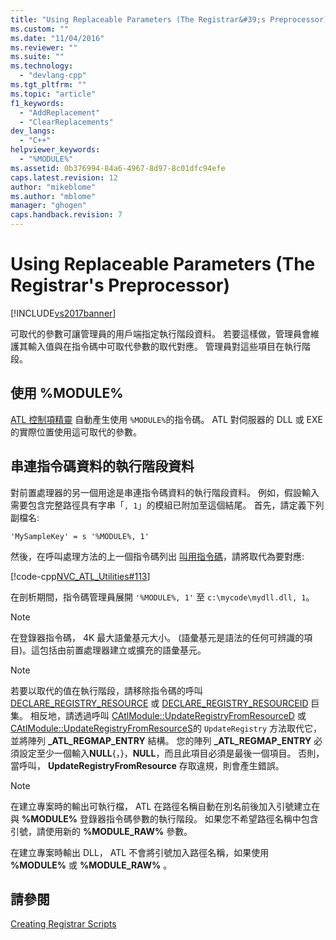 ```yaml
---
title: "Using Replaceable Parameters (The Registrar&#39;s Preprocessor) | Microsoft Docs"
ms.custom: ""
ms.date: "11/04/2016"
ms.reviewer: ""
ms.suite: ""
ms.technology: 
  - "devlang-cpp"
ms.tgt_pltfrm: ""
ms.topic: "article"
f1_keywords: 
  - "AddReplacement"
  - "ClearReplacements"
dev_langs: 
  - "C++"
helpviewer_keywords: 
  - "%MODULE%"
ms.assetid: 0b376994-84a6-4967-8d97-8c01dfc94efe
caps.latest.revision: 12
author: "mikeblome"
ms.author: "mblome"
manager: "ghogen"
caps.handback.revision: 7
---
```

# Using Replaceable Parameters (The Registrar&#39;s Preprocessor)
[!INCLUDE[vs2017banner](../assembler/inline/includes/vs2017banner.md)]

可取代的參數可讓管理員的用戶端指定執行階段資料。  若要這樣做，管理員會維護其輸入值與在指令碼中可取代參數的取代對應。  管理員對這些項目在執行階段。  
  
##  <a name="_atl_using_.25.module.25"></a> 使用 %MODULE%  
 [ATL 控制項精靈](../atl/reference/atl-control-wizard.md) 自動產生使用 `%MODULE%`的指令碼。  ATL 對伺服器的 DLL 或 EXE 的實際位置使用這可取代的參數。  
  
## 串連指令碼資料的執行階段資料  
 對前置處理器的另一個用途是串連指令碼資料的執行階段資料。  例如，假設輸入需要包含完整路徑具有字串「`, 1`」的模組已附加至這個結尾。  首先，請定義下列副檔名:  
  
```  
'MySampleKey' = s '%MODULE%, 1'  
```  
  
 然後，在呼叫處理方法的上一個指令碼列出 [叫用指令碼](../atl/invoking-scripts.md)，請將取代為要對應:  
  
 [!code-cpp[NVC_ATL_Utilities#113](../atl/codesnippet/CPP/using-replaceable-parameters-the-registrar-s-preprocessor_1.cpp)]  
  
 在剖析期間，指令碼管理員展開 `'%MODULE%, 1'` 至 `c:\mycode\mydll.dll, 1`。  
  
> [!NOTE]
>  在登錄器指令碼， 4K 最大語彙基元大小。  \(語彙基元是語法的任何可辨識的項目\)。這包括由前置處理器建立或擴充的語彙基元。  
  
> [!NOTE]
>  若要以取代的值在執行階段，請移除指令碼的呼叫 [DECLARE\_REGISTRY\_RESOURCE](../Topic/DECLARE_REGISTRY_RESOURCE.md) 或 [DECLARE\_REGISTRY\_RESOURCEID](../Topic/DECLARE_REGISTRY_RESOURCEID.md) 巨集。  相反地，請透過呼叫 [CAtlModule::UpdateRegistryFromResourceD](../Topic/CAtlModule::UpdateRegistryFromResourceD.md) 或 [CAtlModule::UpdateRegistryFromResourceS](../Topic/CAtlModule::UpdateRegistryFromResourceS.md)的 `UpdateRegistry` 方法取代它，並將陣列 **\_ATL\_REGMAP\_ENTRY** 結構。  您的陣列 **\_ATL\_REGMAP\_ENTRY** 必須設定至少一個輸入**NULL**{，}，**NULL**，而且此項目必須是最後一個項目。  否則，當呼叫， **UpdateRegistryFromResource** 存取違規，則會產生錯誤。  
  
> [!NOTE]
>  在建立專案時的輸出可執行檔， ATL 在路徑名稱自動在別名前後加入引號建立在與 **%MODULE%** 登錄器指令碼參數的執行階段。  如果您不希望路徑名稱中包含引號，請使用新的 **%MODULE\_RAW%** 參數。  
>   
>  在建立專案時輸出 DLL， ATL 不會將引號加入路徑名稱，如果使用 **%MODULE%** 或 **%MODULE\_RAW%** 。  
  
## 請參閱  
 [Creating Registrar Scripts](../atl/creating-registrar-scripts.md)